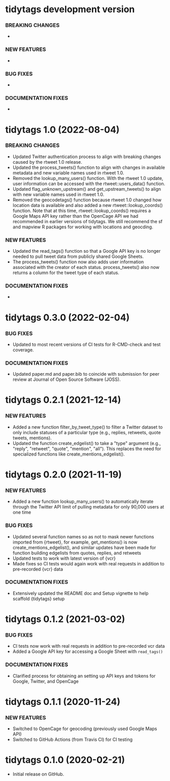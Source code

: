 tidytags development version
=========================

### BREAKING CHANGES

  *  
 
### NEW FEATURES

  *  

### BUG FIXES

  *  

 ### DOCUMENTATION FIXES

  * 


tidytags 1.0 (2022-08-04)
=========================

### BREAKING CHANGES

  * Updated Twitter authentication process to align with breaking changes caused by the rtweet 1.0 release.
  * Updated the process_tweets() function to align with changes in available metadata and new variable names used in rtweet 1.0.
  * Removed the lookup_many_users() function. With the rtweet 1.0 update, user information can be accessed with the rtweet::users_data() function.
  * Updated flag_unknown_upstream() and get_upstream_tweets() to align with new variable names used in rtweet 1.0.
  * Removed the geocodetags() function because rtweet 1.0 changed how location data is available and also added a new rtweet::lookup_coords() function. Note that at this time, rtweet::lookup_coords() requires a Google Maps API key rather than the OpenCage API we had recommended in earlier versions of tidytags. We still recommend the sf and mapview R packages for working with locations and geocding.
 
### NEW FEATURES

  * Updated the read_tags() function so that a Google API key is no longer needed to pull tweet data from publicly shared Google Sheets.
  * The process_tweets() function now also adds user information associated with the creator of each status. process_tweets() also now returns a column for the tweet type of each status.

 ### DOCUMENTATION FIXES

  * 


tidytags 0.3.0 (2022-02-04)
=========================

 ### BUG FIXES

  * Updated to most recent versions of CI tests for R-CMD-check and test coverage.

 ### DOCUMENTATION FIXES
 
   * Updated paper.md and paper.bib to coincide with submission for peer review at Journal of Open Source Software (JOSS).


tidytags 0.2.1 (2021-12-14)
=========================

### NEW FEATURES

  * Added a new function filter_by_tweet_type() to filter a Twitter dataset to only include statuses of a particular type (e.g., replies, retweets, quote tweets, mentions).
  * Updated the function create_edgelist() to take a "type" argument (e.g., "reply", "retweet", "quote", "mention", "all"). This replaces the need for specialized functions like create_mentions_edgelist().


tidytags 0.2.0 (2021-11-19)
=========================

### NEW FEATURES

  * Added a new function lookup_many_users() to automatically iterate through the Twitter API limit of pulling metadata for only 90,000 users at one time
 
 ### BUG FIXES
 
  * Updated several function names so as not to mask newer functions imported from {rtweet}, for example, get_mentions() is now create_mentions_edgelist(), and similar updates have been made for function building edgelists from quotes, replies, and retweets
  * Updated tests to work with latest version of {vcr}
  * Made fixes so CI tests would again work with real requests in addition to pre-recorded {vcr} data
 
 ### DOCUMENTATION FIXES

  * Extensively updated the README doc and Setup vignette to help scaffold {tidytags} setup
  
tidytags 0.1.2 (2021-03-02)
=========================

### BUG FIXES

  * CI tests now work with real requests in addition to pre-recorded vcr data
  * Added a Google API key for accessing a Google Sheet with `read_tags()`
 
 ### DOCUMENTATION FIXES

  * Clarified process for obtaining an setting up API keys and tokens for Google, Twitter, and OpenCage

tidytags 0.1.1 (2020-11-24)
=========================

### NEW FEATURES

  * Switched to OpenCage for geocoding (previously used Google Maps API)
  * Switched to GitHub Actions (from Travis CI) for CI testing

tidytags 0.1.0 (2020-02-21)
=========================

  * Initial release on GitHub.

